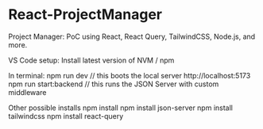 # React-ProjectManager
Project Manager: PoC using React, React Query, TailwindCSS, Node.js, and more.


VS Code setup:
Install latest version of NVM / npm

In terminal:
npm run dev  // this boots the local server http://localhost:5173
npm run start:backend // this runs the JSON Server with custom middleware  


Other possible installs
npm install
npm install json-server
npm install tailwindcss
npm install react-query
